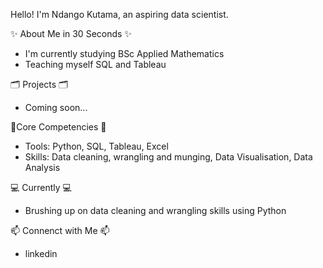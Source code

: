 Hello! I'm Ndango Kutama, an aspiring data scientist.

✨ About Me in 30 Seconds ✨
- I'm currently studying BSc Applied Mathematics
- Teaching myself SQL and Tableau 


🗂 Projects 🗂
- Coming soon... 


📍Core Competencies 📍
- Tools: Python, SQL, Tableau, Excel
- Skills: Data cleaning, wrangling and munging, Data Visualisation, Data Analysis


 💻 Currently  💻
- Brushing up on data cleaning and wrangling skills using Python


📫 Connenct with Me 📫
- linkedin







<!---
NdangoK/NdangoK is a ✨ special ✨ repository because its `README.md` (this file) appears on your GitHub profile.
You can click the Preview link to take a look at your changes.
--->
